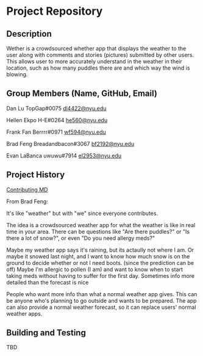 # Project Repository

## Description

Wether is a crowdsourced whether app that displays the weather to the user along with comments and stories (pictures) submitted by other users. This allows user to more accurately understand in the weather in their location, such as how many puddles there are and which way the wind is blowing. 

## Group Members (Name, GitHub, Email)

Dan Lu
TopGap#0075
dl4422@nyu.edu

Hellen Ekpo
H-E#0264
he560@nyu.edu 

Frank Fan
Berrrr#0971
wf594@nyu.edu

Brad Feng
Breadandbacon#3067
bf2192@nyu.edu

Evan LaBanca
uwuwu#7914
el2953@nyu.edu

## Project History

[Contributing MD](CONTRIBUTING.md)

From Brad Feng: 

It's like "weather" but with "we" since everyone contributes.

The idea is a crowdsourced weather app for what the weather is like in real time in your area.
There can be questions like "Are there puddles?" or "Is there a lot of snow?", or even "Do you need allergy meds?"

Maybe my weather app says it's raining, but its actaully not where I am.
Or maybe it snowed last night, and I want to know how much snow is on the ground to decide whether or not I need boots. (since the prediction can be off)
Maybe I'm allergic to pollen (I am) and want to know when to start taking meds without having to suffer for the first day.
Sometimes info more detailed than the forecast is nice

People who want more info than what a normal weather app gives. This can be anyone who's planning to go outside and wants to be prepared. The app can also provide a normal weather forecast, so it can replace users' normal weather apps.

## Building and Testing

TBD
